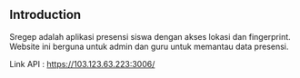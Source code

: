 ## Introduction 

Sregep adalah aplikasi presensi siswa dengan akses lokasi dan fingerprint. Website ini berguna untuk admin dan guru untuk memantau data presensi. 

Link API : https://103.123.63.223:3006/
